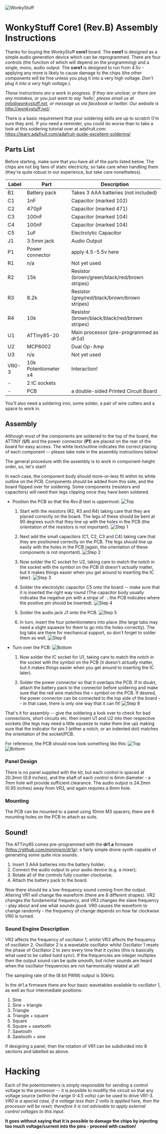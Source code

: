 ![WonkyStuff](../wonkystuff_inv.jpg)

# WonkyStuff Core1 (Rev.B) Assembly Instructions

Thanks for buying the WonkyStuff **core1** board. The **core1** is designed as a simple audio generation device which can be reprogrammed. There are four controls (the function of which will depend on the programming) and a single, mono, audio output. The **core1** is designed to run from 4.5v - applying any more is likely to cause damage to the chips (the other components will be fine unless you plug it into a very high voltage. _Don't plug it into a very high voltage._).

_These instructions are a work in progress. If they are unclear, or there are any mistakes, or you just want to say 'hello', please email us at info@wonkystuff.net, or message us via facebook or twitter. Our website is http://wonkystuff.net/._

There is a basic requirement that your soldering skills are up to scratch (I'm sure they are). If you need a reminder, you could do worse than to take a look at this soldering tutorial over at adafruit.com: https://learn.adafruit.com/adafruit-guide-excellent-soldering/

## Parts List

Before starting, make sure that you have all of the parts listed below. The chips are not big fans of static electricity, so take care when handling them (they're quite robust in our experience, but take care nonetheless).

| Label  | Part | Description |
| ------ | ---- | ----------- |
| B1 | Battery pack | Takes 3 AAA batteries (not included) |
| C1 | 1nF | Capacitor (marked 102) |
| C2 | 470pF | Capacitor (marked 471) |
| C3 | 100nF | Capacitor (marked 104) |
| C4 | 100nF | Capacitor (marked 104) |
| C5 | 1uF | Electrolytic Capacitor |
| J1 | 3.5mm jack | Audio Output |
| P1 | Power connector | apply 4.5-5.5v here |
| R1 | n/a | Not yet used |
| R2 | 15k | Resistor (brown/green/black/red/brown stripes) |
| R3 | 8.2k | Resistor (grey/red/black/brown/brown stripes) |
| R4 | 10k | Resistor (brown/black/black/red/brown stripes) |
| U1 | ATTiny85-20  | Main processor (pre-programmed as _dr1a_) |
| U2 | MCP6002  | Dual Op-Amp |
| U3 | n/a | Not yet used |
| VR0-3 | 10k Potentiometer x4 | Interaction!|
| - | 2 IC sockets | |
| - | PCB | a double-sided Printed Circuit Board |

You'll also need a soldering iron, some solder, a pair of wire cutters and a space to work in.

## Assembly

Although most of the components are soldered to the top of the board, the ATTINY (**U1**) and the power connector (**P1**) are placed on the rear of the board for easy access. The white text/outline indicates the correct placing of each component -- please take note in the assembly instructions below!

The general procedure with the assembly is to work in component-height order, so, let's start!

In each case, the component body should more-or-less fit within its white outline on the PCB. Components should be added from this side, and the board flipped over for soldering. Some components (resistors and capacitors) will need their legs clipping once they have been soldered.

* Position the PCB so that the _Rev.B_ text is uppermost:
![Top](top.jpg)
    1. Start with the resistors (R2, R3 and R4) taking care that they are placed correctly on the board. The legs of these should be bent at 90 degrees such that they line up with the holes in the PCB (the orientation of the resistors is not important).
    ![Step 1](step1.JPG)

    1. Next add the small capacitors (C1, C2, C3 and C4) taking care that they are positioned correctly on the PCB. The legs should line up easily with the holes in the PCB (again, the orientation of these components is not important).
    ![Step 2](step2.JPG)

    1. Now solder the IC socket for U2, taking care to match the notch in the socket with the symbol on the PCB (it doesn't _actually_ matter, but it makes things easier when you get around to inserting the IC later).
    ![Step 3](step3.JPG)

    1. Solder the electrolytic capacitor C5 onto the board -- make sure that it is inserted the right way round (The capacitor body usually indicates the negative pin with a stripe of `-`; the PCB indicates where the positive pin should be inserted).
    ![Step 4](step4.JPG)

    1. Solder the audio jack J1 onto the PCB.
    ![Step 5](step5.JPG)

    1. In turn, insert the four potentiometers into place (the large tabs may need a slight squeeze for them to go into the holes correctly). The big tabs are there for mechanical support, so don't forget to solder them as well.
    ![Step 6](step6.JPG)

* Turn over the PCB:
    ![Bottom](bottom.jpg)
    1. Now solder the IC socket for U1, taking care to match the notch in the socket with the symbol on the PCB (it doesn't _actually_ matter, but it makes things easier when you get around to inserting the IC later).

    1. Solder the power connector so that it overlaps the PCB. If in doubt, attach the battery pack to the connector before soldering and make sure that the red wire matches the `+` symbol on the PCB. If desired, the power connector can be connected to the top side of the board -- in that case, there is only one way that it can fit!
    ![Step 8](step8.JPG)


That's it for assembly -- give the soldering a look over to check for bad connections, short circuits etc. then insert U1 and U2 into their respective sockets (the legs may need a little squeeze to make them line up) making sure that the indicator for pin 1 (either a notch, or an indented dot) matches the orientation of the socket/PCB.

For reference, the PCB should now look something like this:
![Top](top2.jpg)
![Bottom](bottom2.jpg)

### Panel Design

There is no panel supplied with the kit, but each control is spaced at 20.3mm (0.8 inches), and the shaft of each control is 6mm diameter - a 7mm hole will provide sufficient clearance. The audio output is 24.2mm (0.95 inches) away from VR3, and again requires a 6mm hole.

### Mounting

The PCB can be mounted to a panel using 10mm M3 spacers; there are 6 mounting holes on the PCB to attach as suits.

## Sound!

The ATTiny85 comes pre-programmed with the **dr1.a** firmware (https://github.com/minimism/dr1a); a fairly simple drone synth capable of generating some quite nice sounds.

1. Insert 3 AAA batteries into the battery holder;
1. Connect the audio output to your audio device (e.g. a mixer);
1. Rotate all of the controls fully counter-clockwise;
1. Attach the battery pack to the board.

Now there should be a low-frequency sound coming from the output. Altering VR1 will change the waveform (there are 8 different shapes). VR2 changes the fundamental frequency, and VR3 changes the slave frequency - play about and see what sounds good. VR0 causes the waveform to change randomly - the frequency of change depends on how far clockwise VR0  is turned.

### Sound Engine Description

VR2 affects the frequency of oscillator 1, whilst VR3 affects the frequency of oscillator 2. Oscillator 2 is a wavetable oscillator whilst Oscillator 1 resets the phase of Oscillator 2 to zero every time that it cycles (this is basically what used to be called _hard sync_). If the frequencies are integer multiples then the output sound can be quite smooth, but richer sounds are heard when the oscillator frequencies are not harmonically related at all!

The sampling rate of the (8 bit PWM) output is 50kHz.

In the dr1.a firmware there are four basic wavetables available to oscillator 1, as well as four intermediate positions:
1. Sine
1. Sine + triangle
1. Triangle
1. Triangle + square
1. Square
1. Square + sawtooth
1. Sawtooth
1. Sawtooth + sine

If designing a panel, then the rotation of VR1 can be subdivided into 8 sections and labelled  as above.

# Hacking

Each of the potentiometers is simply responsible for sending a control voltage to the processor -- it is possible to modifiy the circuit so that any voltage source (within the range 0-4.5 volts) can be used to drive VR1-3. *VR0 is a special case, if a voltage less than 2 volts is applied here, then the processor will be reset; therefore it is not advisable to apply external control voltages to this input.*

**It goes without saying that it is possible to damage the chips by injecting too much voltage/current into the pins - proceed with caution!**
